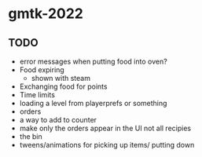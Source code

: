 # gmtk-2022

## TODO
* error messages when putting food into oven?
* Food expiring
    * shown with steam
* Exchanging food for points
* Time limits
* loading a level from playerprefs or something
* orders
* a way to add to counter
* make only the orders appear in the UI not all recipies
* the bin
* tweens/animations for picking up items/ putting down